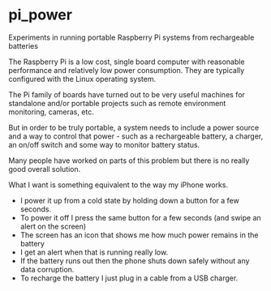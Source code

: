 # pi_power
Experiments in running portable Raspberry Pi systems from rechargeable batteries

The Raspberry Pi is a low cost, single board computer with reasonable performance and relatively low power
consumption. They are typically configured with the Linux operating system.

The Pi family of boards have turned out to be very useful machines for standalone and/or
portable projects such as remote environment monitoring, cameras, etc.

But in order to be truly portable, a system needs to include a power source and a way to control
that power - such as a rechargeable battery, a charger, an on/off switch and some
way to monitor battery status.

Many people have worked on parts of this problem but there is no really good overall solution.

What I want is something equivalent to the way my iPhone works.
- I power it up from a cold state by holding down a button for a few seconds.
- To power it off I press the same button for a few seconds (and swipe an alert on the screen)
- The screen has an icon that shows me how much power remains in the battery
- I get an alert when that is running really low.
- If the battery runs out then the phone shuts down safely without any data corruption.
- To recharge the battery I just plug in a cable from a USB charger.


